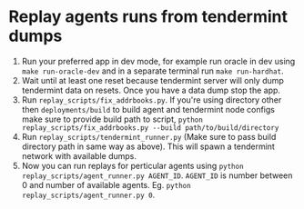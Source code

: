 # Replay agents runs from tendermint dumps

1. Run your preferred app in dev mode, for example run oracle in dev using `make run-oracle-dev` and in a separate terminal run `make run-hardhat`.
2. Wait until at least one reset because tendermint server will only dump tendermint data on resets. Once you have a data dump stop the app.
3. Run `replay_scripts/fix_addrbooks.py`. If you're using directory other then `deployments/build` to build agent and tendermint node configs make sure to provide build path to script, `python replay_scripts/fix_addrbooks.py --build path/to/build/directory`
4. Run `replay_scripts/tendermint_runner.py` (Make sure to pass build directory path in same way as above). This will spawn a tendermint network with available dumps.
5. Now  you can run replays for perticular agents using `python replay_scripts/agent_runner.py AGENT_ID`. `AGENT_ID` is number between 0 and number of available agents. Eg. `python replay_scripts/agent_runner.py 0`.